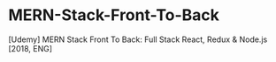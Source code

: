 # MERN-Stack-Front-To-Back
[Udemy] MERN Stack Front To Back: Full Stack React, Redux &amp; Node.js [2018, ENG]
